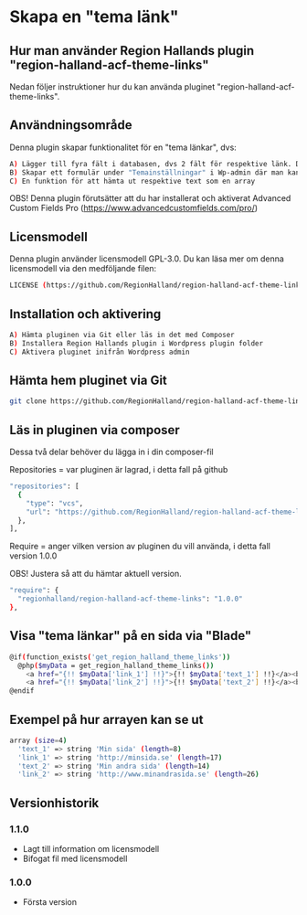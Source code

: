 # Skapa en "tema länk"

## Hur man använder Region Hallands plugin "region-halland-acf-theme-links"

Nedan följer instruktioner hur du kan använda pluginet "region-halland-acf-theme-links".


## Användningsområde

Denna plugin skapar funktionalitet för en "tema länkar", dvs:

```sh
A) Lägger till fyra fält i databasen, dvs 2 fält för respektive länk. Dels rubrik, dels länk
B) Skapar ett formulär under "Temainställningar" i Wp-admin där man kan editera texterna
C) En funktion för att hämta ut respektive text som en array
```

OBS! Denna plugin förutsätter att du har installerat och aktiverat Advanced Custom Fields Pro (https://www.advancedcustomfields.com/pro/)


## Licensmodell

Denna plugin använder licensmodell GPL-3.0. Du kan läsa mer om denna licensmodell via den medföljande filen:
```sh
LICENSE (https://github.com/RegionHalland/region-halland-acf-theme-links/blob/master/LICENSE)
```

## Installation och aktivering

```sh
A) Hämta pluginen via Git eller läs in det med Composer
B) Installera Region Hallands plugin i Wordpress plugin folder
C) Aktivera pluginet inifrån Wordpress admin
```


## Hämta hem pluginet via Git

```sh
git clone https://github.com/RegionHalland/region-halland-acf-theme-links.git
```


## Läs in pluginen via composer

Dessa två delar behöver du lägga in i din composer-fil

Repositories = var pluginen är lagrad, i detta fall på github

```sh
"repositories": [
  {
    "type": "vcs",
    "url": "https://github.com/RegionHalland/region-halland-acf-theme-links.git"
  },
],
```
Require = anger vilken version av pluginen du vill använda, i detta fall version 1.0.0

OBS! Justera så att du hämtar aktuell version.

```sh
"require": {
  "regionhalland/region-halland-acf-theme-links": "1.0.0"
},
```


## Visa "tema länkar" på en sida via "Blade"

```sh
@if(function_exists('get_region_halland_theme_links'))
  @php($myData = get_region_halland_theme_links())
    <a href="{!! $myData['link_1'] !!}">{!! $myData['text_1'] !!}</a><br>
    <a href="{!! $myData['link_2'] !!}">{!! $myData['text_2'] !!}</a><br>
@endif
```


## Exempel på hur arrayen kan se ut

```sh
array (size=4)
  'text_1' => string 'Min sida' (length=8)
  'link_1' => string 'http://minsida.se' (length=17)
  'text_2' => string 'Min andra sida' (length=14)
  'link_2' => string 'http://www.minandrasida.se' (length=26)
```


## Versionhistorik

### 1.1.0
- Lagt till information om licensmodell
- Bifogat fil med licensmodell

### 1.0.0
- Första version
